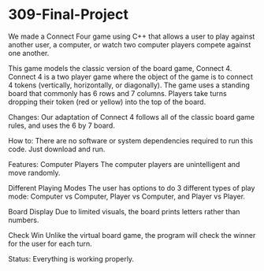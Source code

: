 # 309-Final-Project
We made a Connect Four game using C++ that allows a user to play against another user, a computer, or watch two computer players compete against one another.

This game models the classic version of the board game, Connect 4. 
Connect 4 is a two player game where the object of the game is to connect 4 tokens (vertically, horizontally, or diagonally).
The game uses a standing board that commonly has 6 rows and 7 columns.
Players take turns dropping their token (red or yellow) into the top of the board.

Changes:
Our adaptation of Connect 4 follows all of the classic board game rules, and uses the 6 by 7 board.

How to: There are no software or system dependencies required to run this code. Just download and run. 


Features:
Computer Players
The computer players are unintelligent and move randomly. 

Different Playing Modes
The user has options to do 3 different types of play mode: Computer vs Computer, Player vs Computer, and Player vs Player.

Board Display
Due to limited visuals, the board prints letters rather than numbers.

Check Win
Unlike the virtual board game, the program will check the winner for the user for each turn.

Status:
Everything is working properly.
